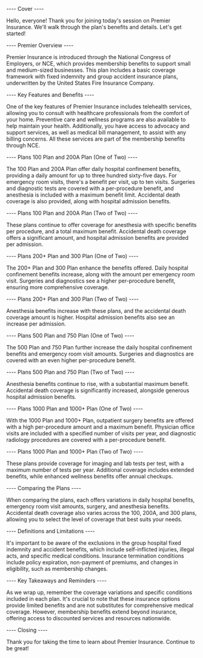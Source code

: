 ---- Cover ----

Hello, everyone! Thank you for joining today's session on Premier Insurance. We'll walk through the plan's benefits and details. Let's get started!

---- Premier Overview ----

Premier Insurance is introduced through the National Congress of Employers, or NCE, which provides membership benefits to support small and medium-sized businesses. This plan includes a basic coverage framework with fixed indemnity and group accident insurance plans, underwritten by the United States Fire Insurance Company.

---- Key Features and Benefits ----

One of the key features of Premier Insurance includes telehealth services, allowing you to consult with healthcare professionals from the comfort of your home. Preventive care and wellness programs are also available to help maintain your health. Additionally, you have access to advocacy and support services, as well as medical bill management, to assist with any billing concerns. All these services are part of the membership benefits through NCE.

---- Plans 100 Plan and 200A Plan (One of Two) ----

The 100 Plan and 200A Plan offer daily hospital confinement benefits, providing a daily amount for up to three hundred sixty-five days. For emergency room visits, there's a benefit per visit, up to ten visits. Surgeries and diagnostic tests are covered with a per-procedure benefit, and anesthesia is included with a maximum benefit limit. Accidental death coverage is also provided, along with hospital admission benefits.

---- Plans 100 Plan and 200A Plan (Two of Two) ----

These plans continue to offer coverage for anesthesia with specific benefits per procedure, and a total maximum benefit. Accidental death coverage offers a significant amount, and hospital admission benefits are provided per admission.

---- Plans 200+ Plan and 300 Plan (One of Two) ----

The 200+ Plan and 300 Plan enhance the benefits offered. Daily hospital confinement benefits increase, along with the amount per emergency room visit. Surgeries and diagnostics see a higher per-procedure benefit, ensuring more comprehensive coverage.

---- Plans 200+ Plan and 300 Plan (Two of Two) ----

Anesthesia benefits increase with these plans, and the accidental death coverage amount is higher. Hospital admission benefits also see an increase per admission.

---- Plans 500 Plan and 750 Plan (One of Two) ----

The 500 Plan and 750 Plan further increase the daily hospital confinement benefits and emergency room visit amounts. Surgeries and diagnostics are covered with an even higher per-procedure benefit.

---- Plans 500 Plan and 750 Plan (Two of Two) ----

Anesthesia benefits continue to rise, with a substantial maximum benefit. Accidental death coverage is significantly increased, alongside generous hospital admission benefits.

---- Plans 1000 Plan and 1000+ Plan (One of Two) ----

With the 1000 Plan and 1000+ Plan, outpatient surgery benefits are offered with a high per-procedure amount and a maximum benefit. Physician office visits are included with a specified number of visits per year, and diagnostic radiology procedures are covered with a per-procedure benefit.

---- Plans 1000 Plan and 1000+ Plan (Two of Two) ----

These plans provide coverage for imaging and lab tests per test, with a maximum number of tests per year. Additional coverage includes extended benefits, while enhanced wellness benefits offer annual checkups.

---- Comparing the Plans ----

When comparing the plans, each offers variations in daily hospital benefits, emergency room visit amounts, surgery, and anesthesia benefits. Accidental death coverage also varies across the 100, 200A, and 300 plans, allowing you to select the level of coverage that best suits your needs.

---- Definitions and Limitations ----

It's important to be aware of the exclusions in the group hospital fixed indemnity and accident benefits, which include self-inflicted injuries, illegal acts, and specific medical conditions. Insurance termination conditions include policy expiration, non-payment of premiums, and changes in eligibility, such as membership changes.

---- Key Takeaways and Reminders ----

As we wrap up, remember the coverage variations and specific conditions included in each plan. It's crucial to note that these insurance options provide limited benefits and are not substitutes for comprehensive medical coverage. However, membership benefits extend beyond insurance, offering access to discounted services and resources nationwide.

---- Closing ----

Thank you for taking the time to learn about Premier Insurance. Continue to be great!